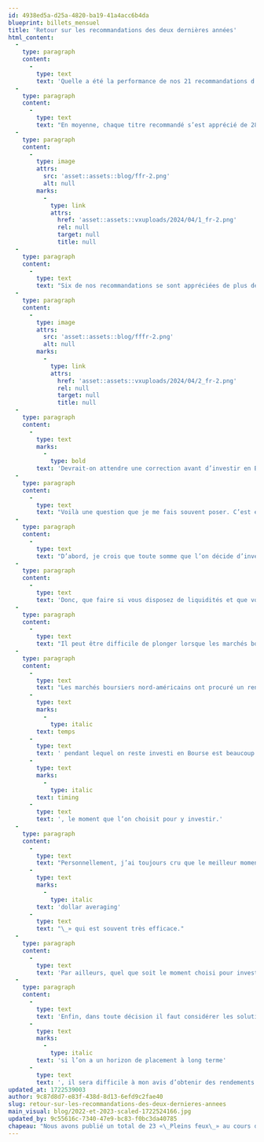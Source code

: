 ```yaml
---
id: 4938ed5a-d25a-4820-ba19-41a4acc6b4da
blueprint: billets_mensuel
title: 'Retour sur les recommandations des deux dernières années'
html_content:
  -
    type: paragraph
    content:
      -
        type: text
        text: 'Quelle a été la performance de nos 21 recommandations d’achat des deux dernières années?'
  -
    type: paragraph
    content:
      -
        type: text
        text: "En moyenne, chaque titre recommandé s’est apprécié de 28,4\_% depuis la publication du «\_Pleins feux\_», en tenant compte des dividendes. Des 21 recommandations, seulement deux ont enregistré un rendement négatif depuis notre recommandation\_(avec les dividendes) :"
  -
    type: paragraph
    content:
      -
        type: image
        attrs:
          src: 'asset::assets::blog/ffr-2.png'
          alt: null
        marks:
          -
            type: link
            attrs:
              href: 'asset::assets::vxuploads/2024/04/1_fr-2.png'
              rel: null
              target: null
              title: null
  -
    type: paragraph
    content:
      -
        type: text
        text: "Six de nos recommandations se sont appréciées de plus de 50\_% (avec dividendes) depuis la date de notre recommandation\_:"
  -
    type: paragraph
    content:
      -
        type: image
        attrs:
          src: 'asset::assets::blog/fffr-2.png'
          alt: null
        marks:
          -
            type: link
            attrs:
              href: 'asset::assets::vxuploads/2024/04/2_fr-2.png'
              rel: null
              target: null
              title: null
  -
    type: paragraph
    content:
      -
        type: text
        marks:
          -
            type: bold
        text: 'Devrait-on attendre une correction avant d’investir en Bourse?'
  -
    type: paragraph
    content:
      -
        type: text
        text: "Voilà une question que je me fais souvent poser. C’est encore plus vrai lorsque les marchés boursiers viennent de connaître une bonne séquence haussière, comme c’est le cas depuis quelques mois. De fait, de la fin de septembre 2023 à la fin de mars 2024, la valeur du portefeuille COTE 100+ s’est appréciée chaque mois, pour une hausse totale de quelque 19,2\_%. Dans un tel contexte, que devrait-on faire si l’on a des liquidités sur les lignes de côté?"
  -
    type: paragraph
    content:
      -
        type: text
        text: "D’abord, je crois que toute somme que l’on décide d’investir dans le marché boursier devrait l’être dans un horizon à long terme d’au moins cinq ans, voire de 10 ans. À défaut d’un tel horizon, on devrait investir dans des placements plus «\_sécuritaires\_» et moins volatils tels que des obligations, des certificats de dépôt ou des fonds de marché monétaire."
  -
    type: paragraph
    content:
      -
        type: text
        text: 'Donc, que faire si vous disposez de liquidités et que vous avez un horizon de placement de plusieurs années?'
  -
    type: paragraph
    content:
      -
        type: text
        text: "Il peut être difficile de plonger lorsque les marchés boursiers fracassent de nouveaux records quasiment chaque semaine. Il faut toutefois se rappeler une chose\_: avec le temps, les marchés boursiers sont «\_condamnés\_» à atteindre de nouveaux records."
  -
    type: paragraph
    content:
      -
        type: text
        text: "Les marchés boursiers nord-américains ont procuré un rendement annuel composé de près de 10\_% au cours des quelque 100 dernières années. Bien sûr, pendant cette période, il y a eu des passages à sec pendant lesquels les rendements ont été anémiques. Mais au bout du compte, l’histoire nous démontre que le "
      -
        type: text
        marks:
          -
            type: italic
        text: temps
      -
        type: text
        text: ' pendant lequel on reste investi en Bourse est beaucoup plus important que le '
      -
        type: text
        marks:
          -
            type: italic
        text: timing
      -
        type: text
        text: ', le moment que l’on choisit pour y investir.'
  -
    type: paragraph
    content:
      -
        type: text
        text: "Personnellement, j’ai toujours cru que le meilleur moment pour investir en Bourse est lorsque nous avons des liquidités dont on n’aura pas besoin avant longtemps. Lorsqu’on réussit à mettre des sous de côté de manière régulière, investir dès qu’on a suffisamment de liquidités pour le faire nous force en quelque sorte à acheter régulièrement, ce qu’on appelle aussi la pratique du «\_"
      -
        type: text
        marks:
          -
            type: italic
        text: 'dollar averaging'
      -
        type: text
        text: "\_» qui est souvent très efficace."
  -
    type: paragraph
    content:
      -
        type: text
        text: 'Par ailleurs, quel que soit le moment choisi pour investir en Bourse, selon moi, il y a toujours des occasions de le faire dans des titres boursiers de qualité à prix raisonnable. Même lorsque les indices boursiers atteignaient des niveaux record comme à la fin des années 1990, à l’époque de la bulle techno, on pouvait dénicher des titres qui n’attiraient pas l’attention des investisseurs et qui n’étaient pas trop chers.'
  -
    type: paragraph
    content:
      -
        type: text
        text: 'Enfin, dans toute décision il faut considérer les solutions de rechange, le coût d’opportunité. Encore une fois, '
      -
        type: text
        marks:
          -
            type: italic
        text: 'si l’on a un horizon de placement à long terme'
      -
        type: text
        text: ', il sera difficile à mon avis d’obtenir des rendements supérieurs à ceux des marchés boursiers. Plus souvent qu’autrement, la décision de rester sur les lignes de côté peut nous coûter beaucoup plus cher que d’investir à un moment peu opportun. Parlez-en à l’investisseur qui l’a fait au cours des cinq derniers mois.'
updated_at: 1722539003
author: 9c87d8d7-e83f-438d-8d13-6efd9c2fae40
slug: retour-sur-les-recommandations-des-deux-dernieres-annees
main_visual: blog/2022-et-2023-scaled-1722524166.jpg
updated_by: 9c55616c-7340-47e9-bc83-f0bc3da40785
chapeau: "Nous avons publié un total de 23 «\_Pleins feux\_» au cours des deux dernières années (2023 et 2022), soit 21 recommandations d’achat de titres spécifiques et deux numéros spéciaux, un suivi sur les titres du portefeuille COTE 100+ en décembre 2023 et un aperçu de nos meilleures recommandations d’achat en janvier 2022. Nous avons donc atteint notre objectif de publier 12 «\_Pleins feux\_» par année pour nos abonnés «\_Platine\_»."
---
```

